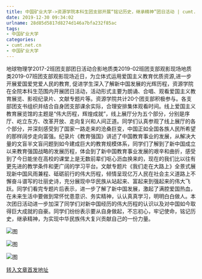 ```yaml
---
title: 中国矿业大学->资源学院本科生团支部开展“铭记历史，继承精神”团日活动 | cumt.net.cn
date: 2019-12-30 09:34:02
urlname: 28d85d5817d8274d146a7bfa232f85ac
tags: 
- 中国矿业大学
categories:
- cumt.net.cn
- 中国矿业大学
---
```

地球物理学2017-2班团支部团日活动合影地质类2019-02班团支部观影现场地质类2019-07班团支部观影现场近日，为立体式运用爱国主义教育优质资源,进一步开展爱国爱党爱人民的教育, 促进学生深入了解新中国发展的光辉历程，资源学院在全院本科生范围内开展团日活动，活动形式主要为朗诵、合唱、观看爱国主义教育展览、影视纪录片、文献专题片等。资源学院共计20个团支部积极参与。各支部团支书组织并结合自身团支部课余实际，合理安排集体观看时间。线上爱国主义教育展览馆的主题是“伟大历程，辉煌成就”，线上展厅分为五个部分，分别是序厅、屹立东方、改革开放、走向复兴和人间正道。同学们认真参观了线上展厅的各个部分，并深刻感受到了国家一路走来的沧桑巨变，中国正如全国各族人民所希望的那样阔步走向富强。纪录片《教育强国》讲述了中国教育事业的发展，从解决大量的文盲半文盲问题到如今建成巨大的教育规模体系，同学们了解到了新中国成立以来教育强国战略的发展历程，体会到了新中国教育事业发展的艰辛和曲折，感受到了今日能坐在高校的课堂上是无数前辈们呕心沥血换来的，现在的我们比以往有更先进的教学条件和更广阔的学习平台。文献专题片《我们走在大路上》全景式展现新中国风雨兼程、砥砺前行的伟大历程，倾情呈现亿万人民在社会主义道路上不懈奋斗谱写的壮丽史诗，充分展现中华民族从站起来、富起来到强起来的伟大飞跃。同学们看完专题片后表示，进一步了解了新中国发展，激起了满腔爱国热血，在未来生活中要做到常怀忧患意识、务实精神，认认真真学习，明明白白做人。本次团日活动进一步加深了同学们对新中国经历的伟大历程的认识以及对中国如今取得巨大成就的自豪。同学们纷纷表示要从自身做起，不忘初心，牢记使命，铭记历史，继承精神，为实现中华民族伟大复兴贡献自己的一份力量。

![图](http://xwzx.cumt.edu.cn/_upload/article/images/e9/da/b5e349d244b2aef792073dcafe7e/fc67ae86-4bfd-4c01-ac16-ff2a786f0322.jpg)

![图](http://xwzx.cumt.edu.cn/_upload/article/images/e9/da/b5e349d244b2aef792073dcafe7e/f0fbe276-524d-4474-8e1a-a450fd156e45.jpg)

![图](http://xwzx.cumt.edu.cn/_upload/article/images/e9/da/b5e349d244b2aef792073dcafe7e/a975be55-bccc-41cc-a3d1-272ac0f3eb45.jpg)

[转入文章首发地址](http://xwzx.cumt.edu.cn/7c/1a/c523a556058/page.htm)